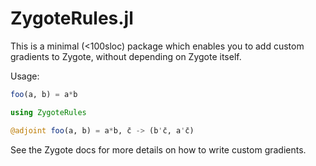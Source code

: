 # ZygoteRules.jl

This is a minimal (<100sloc) package which enables you to add custom gradients to Zygote, without depending on Zygote itself.

Usage:

```julia
foo(a, b) = a*b

using ZygoteRules

@adjoint foo(a, b) = a*b, c̄ -> (b'c̄, a'c̄)
```

See the Zygote docs for more details on how to write custom gradients.
